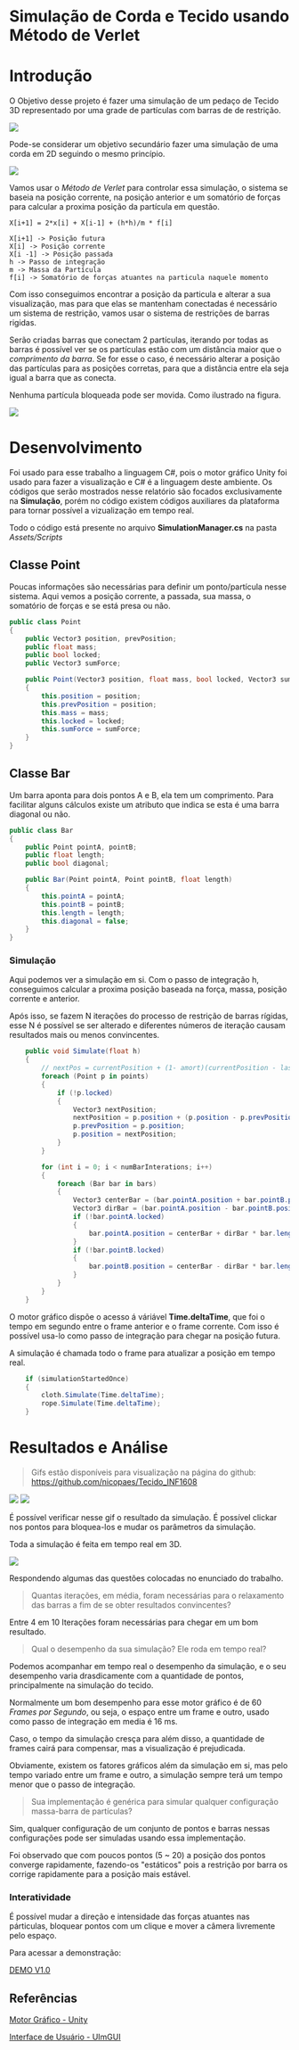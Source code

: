 # Simulação de Corda e Tecido usando Método de Verlet

# Introdução

O Objetivo desse projeto é fazer uma simulação de um pedaço de Tecido 3D representado por uma grade de partículas com barras de de restrição.

<img src="RelatorioImgs\7V5zvCejng.png">

Pode-se considerar um objetivo secundário fazer uma simulação de uma corda em 2D seguindo o mesmo princípio.

<img src="RelatorioImgs\jLQQsJenKg.png">


Vamos usar o *Método de Verlet* para controlar essa simulação, o sistema se baseia na posição corrente, na posição anterior e um somatório de forças para calcular a proxima posição da partícula em questão.

```
X[i+1] = 2*x[i] + X[i-1] + (h*h)/m * f[i]

X[i+1] -> Posição futura
X[i] -> Posição corrente
X[i -1] -> Posição passada
h -> Passo de integração
m -> Massa da Partícula
f[i] -> Somatório de forças atuantes na particula naquele momento
```

Com isso conseguimos encontrar a posição da particula e alterar a sua visualização, mas para que elas se mantenham conectadas é necessário um sistema de restrição, vamos usar o sistema de restrições de barras rigidas.

Serão criadas barras que conectam 2 partículas, iterando por todas as barras é possível ver se os partículas estão com um distância maior que o *comprimento da barra*. Se for esse o caso, é necessário alterar a posição das partículas para as posições corretas, para que a distância entre ela seja igual a barra que as conecta.

Nenhuma partícula bloqueada pode ser movida. Como ilustrado na figura.

<img src="RelatorioImgs\0K1Uh8C9H3.png">

# Desenvolvimento

Foi usado para esse trabalho a linguagem C#, pois o motor gráfico Unity foi usado para fazer a visualização e C# é a linguagem deste ambiente. Os códigos que serão mostrados nesse relatório são focados exclusivamente na **Simulação**, porém no código existem códigos auxiliares da plataforma para tornar possível a vizualização em tempo real. 

Todo o código está presente no arquivo **SimulationManager.cs** na pasta *Assets/Scripts*

## Classe Point

Poucas informações são necessárias para definir um ponto/partícula nesse sistema. Aqui vemos a posição corrente, a passada, sua massa, o somatório de forças e se está presa ou não.

```cs
public class Point
{
    public Vector3 position, prevPosition;
    public float mass;
    public bool locked;
    public Vector3 sumForce;

    public Point(Vector3 position, float mass, bool locked, Vector3 sumForce)
    {
        this.position = position;
        this.prevPosition = position;
        this.mass = mass;
        this.locked = locked;
        this.sumForce = sumForce;
    }
}
```

## Classe Bar

Um barra aponta para dois pontos A e B, ela tem um comprimento. Para facilitar alguns cálculos existe um atributo que indica se esta é uma barra diagonal ou não.

```cs
public class Bar
{
    public Point pointA, pointB;
    public float length;
    public bool diagonal;

    public Bar(Point pointA, Point pointB, float length)
    {
        this.pointA = pointA;
        this.pointB = pointB;
        this.length = length;
        this.diagonal = false;
    }
}
```

### Simulação

Aqui podemos ver a simulação em si. Com o passo de integração h, conseguimos calcular a proxima posição baseada na força, massa, posição corrente e anterior.

Após isso, se fazem N iterações do processo de restrição de barras rígidas, esse N é possível se ser alterado e diferentes números de iteração causam resultados mais ou menos convincentes.


```cs
    public void Simulate(float h)
    {
        // nextPos = currentPosition + (1- amort)(currentPosition - lastPosition) + h*h / mass * sumForce;
        foreach (Point p in points)
        {
            if (!p.locked)
            {
                Vector3 nextPosition;
                nextPosition = p.position + (p.position - p.prevPosition) + (h * h / p.mass) * p.sumForce;
                p.prevPosition = p.position;
                p.position = nextPosition;
            }
        }

        for (int i = 0; i < numBarInterations; i++)
        {
            foreach (Bar bar in bars)
            {
                Vector3 centerBar = (bar.pointA.position + bar.pointB.position) / 2;
                Vector3 dirBar = (bar.pointA.position - bar.pointB.position).normalized;
                if (!bar.pointA.locked)
                {
                    bar.pointA.position = centerBar + dirBar * bar.length / 2;
                }
                if (!bar.pointB.locked)
                {
                    bar.pointB.position = centerBar - dirBar * bar.length / 2;
                }
            }
        }
    }
```

O motor gráfico dispõe o acesso á váriável **Time.deltaTime**, que foi o tempo em segundo entre o frame anterior e o frame corrente. Com isso é possível usa-lo como passo de integração para chegar na posição futura. 

A simulação é chamada todo o frame para atualizar a posição em tempo real.

```cs
    if (simulationStartedOnce)
    {
        cloth.Simulate(Time.deltaTime);
        rope.Simulate(Time.deltaTime);
    }
```

# Resultados e Análise

> Gifs estão disponíveis para visualização na página do github: https://github.com/nicopaes/Tecido_INF1608

<img src="RelatorioImgs\Unity_AT1kJJjuNI.png"> 

<img src="RelatorioImgs\HkmxfH3v3v.gif">

É possível verificar nesse gif o resultado da simulação.
É possível clickar nos pontos para bloquea-los e mudar os parâmetros da simulação.

Toda a simulação é feita em tempo real em 3D.

<img src="RelatorioImgs\cwN5KdlunT.gif">

Respondendo algumas das questões colocadas no enunciado do trabalho.

> Quantas iterações, em média, foram necessárias para o relaxamento das barras a fim de se
>obter resultados convincentes?

Entre 4 em 10 Iterações foram necessárias para chegar em um bom resultado.


> Qual o desempenho da sua simulação? Ele roda em tempo real? 

Podemos acompanhar em tempo real o desempenho da simulação, e o seu desempenho varia drasdicamente com a quantidade de pontos, principalmente na simulação do tecido.

Normalmente um bom desempenho para esse motor gráfico é de 60 *Frames por Segundo*, ou seja, o espaço entre um frame e outro, usado como passo de integração em media é 16 ms.

Caso, o tempo da simulação cresça para além disso, a quantidade de frames cairá para compensar, mas a visualização é prejudicada. 

Obviamente, existem os fatores gráficos além da simulação em si, mas pelo tempo variado entre um frame e outro, a simulação sempre terá um tempo menor que o passo de integração.


> Sua implementação é genérica para simular qualquer configuração massa-barra de partículas?

Sim, qualquer configuração de um conjunto de pontos e barras nessas configurações pode ser simuladas usando essa implementação.

Foi observado que com poucos pontos (5 ~ 20) a posição dos pontos converge rapidamente, fazendo-os "estáticos" pois a restrição por barra os corrige rapidamente para a posição mais estável.

### Interatividade

É possível mudar a direção e intensidade das forças atuantes nas párticulas, bloquear pontos com um clique e mover a câmera livremente pelo espaço. 

Para acessar a demonstração:

[DEMO V1.0](https://github.com/nicopaes/Tecido_INF1608/releases/tag/v1.0)

## Referências

[Motor Gráfico - Unity](https://unity.com/pt)

[Interface de Usuário - UImGUI](https://github.com/psydack/uimgui)


